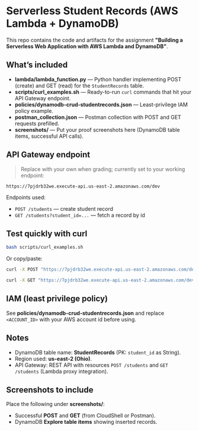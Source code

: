 # Serverless Student Records (AWS Lambda + DynamoDB)

This repo contains the code and artifacts for the assignment **"Building a Serverless Web Application with AWS Lambda and DynamoDB"**.

## What’s included
- **lambda/lambda_function.py** — Python handler implementing POST (create) and GET (read) for the `StudentRecords` table.
- **scripts/curl_examples.sh** — Ready-to-run `curl` commands that hit your API Gateway endpoint.
- **policies/dynamodb-crud-studentrecords.json** — Least-privilege IAM policy example.
- **postman_collection.json** — Postman collection with POST and GET requests prefilled.
- **screenshots/** — Put your proof screenshots here (DynamoDB table items, successful API calls).

## API Gateway endpoint
> Replace with your own when grading; currently set to your working endpoint:
```
https://7pjdrb32we.execute-api.us-east-2.amazonaws.com/dev
```

Endpoints used:
- `POST /students` — create student record
- `GET /students?student_id=...` — fetch a record by id

## Test quickly with curl
```bash
bash scripts/curl_examples.sh
```

Or copy/paste:
```bash
curl -X POST "https://7pjdrb32we.execute-api.us-east-2.amazonaws.com/dev/students"   -H "Content-Type: application/json"   -d '{ "student_id": "123", "name": "John Doe", "course": "Enterprise Software" }'

curl -X GET "https://7pjdrb32we.execute-api.us-east-2.amazonaws.com/dev/students?student_id=123"
```

## IAM (least privilege policy)
See **policies/dynamodb-crud-studentrecords.json** and replace `<ACCOUNT_ID>` with your AWS account id before using.

## Notes
- DynamoDB table name: **StudentRecords** (PK: `student_id` as String).
- Region used: **us-east-2 (Ohio)**.
- API Gateway: REST API with resources `POST /students` and `GET /students` (Lambda proxy integration).

## Screenshots to include
Place the following under **screenshots/**:
- Successful **POST** and **GET** (from CloudShell or Postman).
- DynamoDB **Explore table items** showing inserted records.
